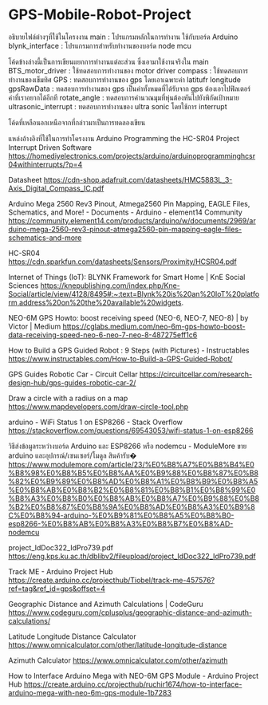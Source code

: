 # GPS-Mobile-Robot-Project

อธิบายไฟล์ต่างๆที่ใช้ในโครงงาน
main : โปรแกรมหลักในการทำงาน ใช้กับบอร์ด Arduino
blynk_interface : โปรแกรมการสำหรับทำงานของบอร์ด node mcu

โค้ดข้างล่างนี้เป็นการเขียนแยกการทำงานแต่ละส่วน ซึ่งเอามาใช้งานจริงใน main
BTS_motor_driver : ใช้ทดสอบการทำงานของ motor driver
compass : ใช้ทดสอบการทำงานของเข็มทิศ
GPS : ทดสอบการทำงานของ gps โดยเอาเฉพาะค่า latitufr longitude
gpsRawData : ทดสอบการทำงานของ gps เป็นค่าทั้งหมดที่ได้รับจาก gps ต้องเอาไปฟิลเตอร์ค่าที่เราอยากได้อีกที
rotate_angle : ทดสอบการคำนวณมุมที่หุ่นต้องหันไปยังพิกัดเป้าหมาย
ultrasonic_interrupt : ทดสอบการทำงานของ ultra sonic โดยใช้การ interrupt

โค้ดที่เหลือนอกเหนือจากที่กล่าวมาเป็นการทดลองเขียน 

แหล่งอ้างอิงที่ใช้ในการทำโครงงาน
Arduino Programming the HC-SR04 Project Interrupt Driven Software
https://homediyelectronics.com/projects/arduino/arduinoprogramminghcsr04withinterrupts/?p=4

Datasheet
https://cdn-shop.adafruit.com/datasheets/HMC5883L_3-Axis_Digital_Compass_IC.pdf

Arduino Mega 2560 Rev3 Pinout, Atmega2560 Pin Mapping, EAGLE Files, Schematics, and More! - Documents - Arduino - element14 Community
https://community.element14.com/products/arduino/w/documents/2969/arduino-mega-2560-rev3-pinout-atmega2560-pin-mapping-eagle-files-schematics-and-more

HC-SR04
https://cdn.sparkfun.com/datasheets/Sensors/Proximity/HCSR04.pdf

Internet of Things (IoT): BLYNK Framework for Smart Home | KnE Social Sciences
https://knepublishing.com/index.php/Kne-Social/article/view/4128/8495#:~:text=Blynk%20is%20an%20IoT%20platform,address%20on%20the%20available%20widgets.

NEO-6M GPS Howto: boost receiving speed (NEO-6, NEO-7, NEO-8) | by Victor | Medium
https://cglabs.medium.com/neo-6m-gps-howto-boost-data-receiving-speed-neo-6-neo-7-neo-8-487275eff1c6

How to Build a GPS Guided Robot : 9 Steps (with Pictures) - Instructables
https://www.instructables.com/How-to-Build-a-GPS-Guided-Robot/

GPS Guides Robotic Car - Circuit Cellar
https://circuitcellar.com/research-design-hub/gps-guides-robotic-car-2/

Draw a circle with a radius on a map
https://www.mapdevelopers.com/draw-circle-tool.php

arduino - WiFi Status 1 on ESP8266 - Stack Overflow
https://stackoverflow.com/questions/69543053/wifi-status-1-on-esp8266

วิธีส่งข้อมูลระหว่างบอร์ด Arduino และ ESP8266 หรือ nodemcu - ModuleMore ขาย arduino และอุปกรณ์/เซนเซอร์/โมดูล สินค้ารับ�
https://www.modulemore.com/article/23/%E0%B8%A7%E0%B8%B4%E0%B8%98%E0%B8%B5%E0%B8%AA%E0%B9%88%E0%B8%87%E0%B8%82%E0%B9%89%E0%B8%AD%E0%B8%A1%E0%B8%B9%E0%B8%A5%E0%B8%AB%E0%B8%B2%E0%B8%81%E0%B8%B1%E0%B8%99%E0%B8%A3%E0%B8%B0%E0%B8%AB%E0%B8%A7%E0%B9%88%E0%B8%B2%E0%B8%87%E0%B8%9A%E0%B8%AD%E0%B8%A3%E0%B9%8C%E0%B8%94-arduino-%E0%B9%81%E0%B8%A5%E0%B8%B0-esp8266-%E0%B8%AB%E0%B8%A3%E0%B8%B7%E0%B8%AD-nodemcu

project_IdDoc322_IdPro739.pdf
https://eng.kps.ku.ac.th/dblibv2/fileupload/project_IdDoc322_IdPro739.pdf

Track ME - Arduino Project Hub
https://create.arduino.cc/projecthub/Tiobel/track-me-457576?ref=tag&ref_id=gps&offset=4

Geographic Distance and Azimuth Calculations | CodeGuru
https://www.codeguru.com/cplusplus/geographic-distance-and-azimuth-calculations/

Latitude Longitude Distance Calculator
https://www.omnicalculator.com/other/latitude-longitude-distance

Azimuth Calculator
https://www.omnicalculator.com/other/azimuth

How to Interface Arduino Mega with NEO-6M GPS Module - Arduino Project Hub
https://create.arduino.cc/projecthub/ruchir1674/how-to-interface-arduino-mega-with-neo-6m-gps-module-1b7283

